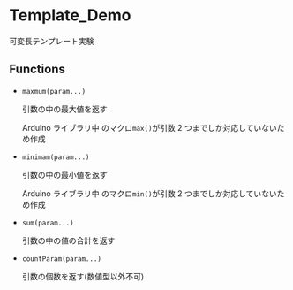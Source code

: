# Template_Demo

可変長テンプレート実験

## Functions

- `maxmum(param...)`

  引数の中の最大値を返す

  Arduino ライブラリ中 のマクロ`max()`が引数 2 つまでしか対応していないため作成

- `minimam(param...)`

  引数の中の最小値を返す

  Arduino ライブラリ中 のマクロ`min()`が引数 2 つまでしか対応していないため作成

- `sum(param...)`

  引数の中の値の合計を返す

- `countParam(param...)`

  引数の個数を返す(数値型以外不可)
